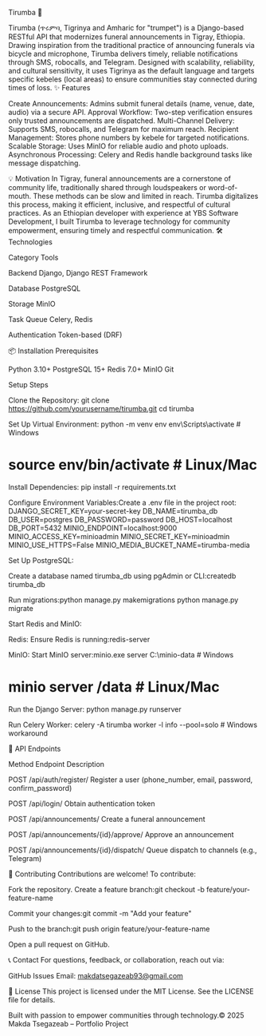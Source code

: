 Tirumba 🚀
    
Tirumba (ጥሩምባ, Tigrinya and Amharic for "trumpet") is a Django-based RESTful API that modernizes funeral announcements in Tigray, Ethiopia. Drawing inspiration from the traditional practice of announcing funerals via bicycle and microphone, Tirumba delivers timely, reliable notifications through SMS, robocalls, and Telegram. Designed with scalability, reliability, and cultural sensitivity, it uses Tigrinya as the default language and targets specific kebeles (local areas) to ensure communities stay connected during times of loss.
✨ Features

Create Announcements: Admins submit funeral details (name, venue, date, audio) via a secure API.
Approval Workflow: Two-step verification ensures only trusted announcements are dispatched.
Multi-Channel Delivery: Supports SMS, robocalls, and Telegram for maximum reach.
Recipient Management: Stores phone numbers by kebele for targeted notifications.
Scalable Storage: Uses MinIO for reliable audio and photo uploads.
Asynchronous Processing: Celery and Redis handle background tasks like message dispatching.

💡 Motivation
In Tigray, funeral announcements are a cornerstone of community life, traditionally shared through loudspeakers or word-of-mouth. These methods can be slow and limited in reach. Tirumba digitalizes this process, making it efficient, inclusive, and respectful of cultural practices. As an Ethiopian developer with experience at YBS Software Development, I built Tirumba to leverage technology for community empowerment, ensuring timely and respectful communication.
🛠️ Technologies



Category
Tools



Backend
Django, Django REST Framework


Database
PostgreSQL


Storage
MinIO


Task Queue
Celery, Redis


Authentication
Token-based (DRF)


📦 Installation
Prerequisites

Python 3.10+
PostgreSQL 15+
Redis 7.0+
MinIO
Git

Setup Steps

Clone the Repository:
git clone https://github.com/yourusername/tirumba.git
cd tirumba


Set Up Virtual Environment:
python -m venv env
env\Scripts\activate  # Windows
# source env/bin/activate  # Linux/Mac


Install Dependencies:
pip install -r requirements.txt


Configure Environment Variables:Create a .env file in the project root:
DJANGO_SECRET_KEY=your-secret-key
DB_NAME=tirumba_db
DB_USER=postgres
DB_PASSWORD=password
DB_HOST=localhost
DB_PORT=5432
MINIO_ENDPOINT=localhost:9000
MINIO_ACCESS_KEY=minioadmin
MINIO_SECRET_KEY=minioadmin
MINIO_USE_HTTPS=False
MINIO_MEDIA_BUCKET_NAME=tirumba-media


Set Up PostgreSQL:

Create a database named tirumba_db using pgAdmin or CLI:createdb tirumba_db


Run migrations:python manage.py makemigrations
python manage.py migrate




Start Redis and MinIO:

Redis: Ensure Redis is running:redis-server


MinIO: Start MinIO server:minio.exe server C:\minio-data  # Windows
# minio server /data  # Linux/Mac




Run the Django Server:
python manage.py runserver


Run Celery Worker:
celery -A tirumba worker -l info --pool=solo  # Windows workaround



🔌 API Endpoints



Method
Endpoint
Description



POST
/api/auth/register/
Register a user (phone_number, email, password, confirm_password)


POST
/api/login/
Obtain authentication token


POST
/api/announcements/
Create a funeral announcement


POST
/api/announcements/{id}/approve/
Approve an announcement


POST
/api/announcements/{id}/dispatch/
Queue dispatch to channels (e.g., Telegram)


🤝 Contributing
Contributions are welcome! To contribute:

Fork the repository.
Create a feature branch:git checkout -b feature/your-feature-name


Commit your changes:git commit -m "Add your feature"


Push to the branch:git push origin feature/your-feature-name


Open a pull request on GitHub.

📞 Contact
For questions, feedback, or collaboration, reach out via:

GitHub Issues
Email: makdatsegazeab93@gmail.com

📜 License
This project is licensed under the MIT License. See the LICENSE file for details.

Built with passion to empower communities through technology.© 2025 Makda Tsegazeab – Portfolio Project
